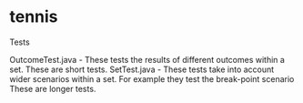 # tennis

Tests

OutcomeTest.java - These tests the results of different outcomes within a set. These are short tests.
SetTest.java - These tests take into account wider scenarios within a set. For example they test the break-point scenario These are longer tests.

 